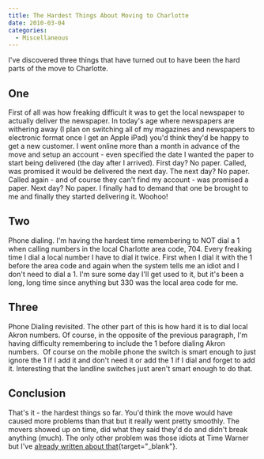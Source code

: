 ```yaml
---
title: The Hardest Things About Moving to Charlotte
date: 2010-03-04
categories: 
  - Miscellaneous
---
```


I've discovered three things that have turned out to have been the hard parts of the move to Charlotte.

## One

First of all was how freaking difficult it was to get the local newspaper to actually deliver the newspaper. In today's age where newspapers are withering away (I plan on switching all of my magazines and newspapers to electronic format once I get an Apple iPad) you'd think they'd be happy to get a new customer. I went online more than a month in advance of the move and setup an account - even specified the date I wanted the paper to start being delivered (the day after I arrived). First day? No paper. Called, was promised it would be delivered the next day. The next day? No paper. Called again - and of course they can't find my account - was promised a paper. Next day? No paper. I finally had to demand that one be brought to me and finally they started delivering it. Woohoo!

## Two

Phone dialing. I'm having the hardest time remembering to NOT dial a 1 when calling numbers in the local Charlotte area code, 704. Every freaking time I dial a local number I have to dial it twice. First when I dial it with the 1 before the area code and again when the system tells me an idiot and I don't need to dial a 1. I'm sure some day I'll get used to it, but it's been a long, long time since anything but 330 was the local area code for me.

## Three

Phone Dialing revisited. The other part of this is how hard it is to dial local Akron numbers. Of course, in the opposite of the previous paragraph, I'm having difficulty remembering to include the 1 before dialing Akron numbers.  Of course on the mobile phone the switch is smart enough to just ignore the 1 if I add it and don't need it or add the 1 if I dial and forget to add it. Interesting that the landline switches just aren't smart enough to do that.

## Conclusion

That's it - the hardest things so far. You'd think the move would have caused more problems than that but it really went pretty smoothly. The movers showed up on time, did what they said they'd do and didn't break anything (much). The only other problem was those idiots at Time Warner but I've [already written about that](http://www.thewargos.com/2010/02/time-warner-cable-bunch-of-idiots/){target="_blank"}.
